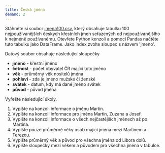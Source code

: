 ```yaml
---
title: Česká jména
demand: 2
---
```


Stáhněte si soubor [jmena100.csv](assets/jmena100.csv), který obsahuje tabulku 100 nejpoužívanějších českých křestních jmen seřazených od nejpoužívanějšího k nejméně používanému. Otevřete Python konzoli a pomocí Pandas načtěte tuto tabulku jako DataFrame. Jako index zvolte sloupec s názvem 'jmeno'.

Datový soubor obsahuje následující sloupečky

- **jmeno** \- křestní jméno
- **četnost** \- počet obyvatel ČR mající toto jméno
- **věk** \- průměrný věk nositelů jména
- **pohlaví** \- zda je jméno mužské či ženské
- **svátek** \- datum, kdy má dané jméno svátek
- **původ** \- původ jména

Vyřešte následující úkoly.

1. Vypište na konzoli informace o jménu Martin.
1. Vypište na konzoli informace pro jména Martin, Zuzana a Josef.
1. Vypište na konzoli informace o všech nejčastějších jménech až po Martina.
1. Vypište pouze průměrné věky osob mající jména mezi Martinem a Terezou.
1. Vypište průměrný věk a původ pro všechna jména od Libora dolů.
1. Vypište sloupečky mezi věkem a původem pro všechna jména v tabulce.
